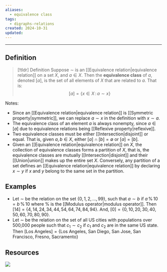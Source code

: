 ```yaml
---
aliases:
  - equivalence class
tags:
  - digraphs-relations
created: 2024-10-31
updated:
---
```

---
## Definition 

> [!tldr] Definition
> Suppose $\sim$ is an [[Equivalence relation|equivalence relation]] on a set $X$, and $a \in X$. Then the **equivalence class** of $a$, denoted $[a]$,  is the set of all elements of $X$ that are related to $a$. That is: 
> $$[a] = \{ x \in X \, : \, a \sim x \}$$

Notes: 
- Since an [[Equivalence relation|equivalence relation]] is [[Symmetric property|symmetric]], we can replace $a \sim x$ in the definition with $x \sim a$. 
- The equivalence class of an element $a$ is always nonempty, since $a \in [a]$ due to equivalence relations being [[Reflexive property|reflexive]]. 
- Two equivalence classes must be either [[Intersection|disjoint]] or equal. That is, given $a,b \in X$, either $[a] \cap [b] = \emptyset$ or $[a] = [b]$. 
- Given an [[Equivalence relation|equivalence relation]] on $X$, the collection of equivalence classes forms a partition of $X$, that is, the equivalence classes are mutually [[Intersection|disjoint]] and their [[Union|union]] makes up the entire set $X$. Conversely, any partition of a set defines an [[Equivalence relation|equivalence relation]] by declaring $x \sim y$ if $x$ and $y$ belong to the same set in the partition. 

## Examples 

- Let $\sim$ be the relation on the set $\{0, 1, 2, \dots, 99\}$, such that $a \sim b$ if $a \, \% \, 10 = b \, \% \, 10$ where $\%$ is the [[Modulus operator|modulus operator]]. Then $[14] = \{4, 14, 24, 34, 44, 54, 64, 74, 84, 94\}$. And, $[0] = \{0, 10, 20, 30, 40, 50, 60, 70, 80, 90\}$. 
- Let $\sim$ be the relation on the set of all US cities with populations over 500,000 people such that $c_1 \sim c_2$ if $c_1$ and $c_2$ are in the same US state. Then $[\text{Los Angeles}] = \{\text{Los Angeles, San Diego, San Jose, San Francisco, Fresno, Sacramento}\}$ 

## Resources 

![](https://www.youtube.com/watch?v=-C6Rnk0W2lE)